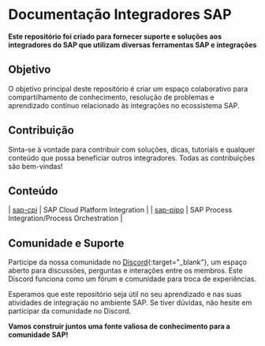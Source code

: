# Documentação Integradores SAP

**Este repositório foi criado para fornecer suporte e soluções aos integradores do SAP que utilizam diversas ferramentas SAP e integrações**

## Objetivo

O objetivo principal deste repositório é criar um espaço colaborativo para compartilhamento de conhecimento, resolução de problemas e aprendizado contínuo relacionado às integrações no ecossistema SAP.

## Contribuição

Sinta-se à vontade para contribuir com soluções, dicas, tutoriais e qualquer conteúdo que possa beneficiar outros integradores. Todas as contribuições são bem-vindas!

## Conteúdo

| [sap-cpi](./sap-cpi)               | SAP Cloud Platform Integration                       |
| [sap-pipo](./sap-pipo)               | SAP Process Integration/Process Orchestration                     |

## Comunidade e Suporte

Participe da nossa comunidade no [Discord](https://discord.gg/c3bkMNE7ym){:target="_blank"}, um espaço aberto para discussões, perguntas e interações entre os membros. Este Discord funciona como um fórum e comunidade para troca de experiências.

Esperamos que este repositório seja útil no seu aprendizado e nas suas atividades de integração no ambiente SAP. Se tiver dúvidas, não hesite em participar da comunidade no Discord.

**Vamos construir juntos uma fonte valiosa de conhecimento para a comunidade SAP!**
